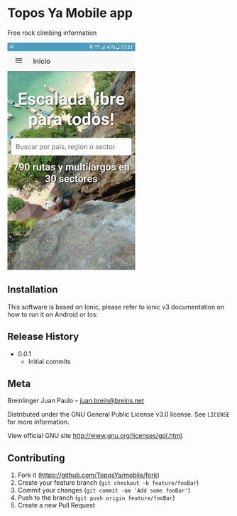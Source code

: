 # Topos Ya Mobile app

Free rock climbing information

![](header.png)

## Installation

This software is based on Ionic, please refer to ionic v3 documentation on how to run it on Android or Ios:

## Release History

* 0.0.1
    * Initial commits

## Meta

Breinlinger Juan Paulo – juan.brein@breins.net

Distributed under the GNU General Public License v3.0 license. See ``LICENSE`` for more information.

View official GNU site http://www.gnu.org/licenses/gpl.html.

## Contributing

1. Fork it (<https://github.com/ToposYa/mobile/fork>)
2. Create your feature branch (`git checkout -b feature/fooBar`)
3. Commit your changes (`git commit -am 'Add some fooBar'`)
4. Push to the branch (`git push origin feature/fooBar`)
5. Create a new Pull Request
